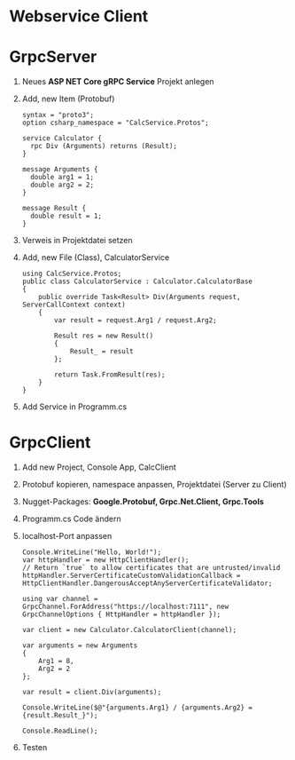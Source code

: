 # Webservice Client
# GrpcServer

 1. Neues **ASP NET Core gRPC Service** Projekt anlegen
 2. Add, new Item (Protobuf)

        syntax = "proto3";
        option csharp_namespace = "CalcService.Protos";
        
        service Calculator {
          rpc Div (Arguments) returns (Result);
        }
        
        message Arguments {
          double arg1 = 1;
          double arg2 = 2;
        }
        
        message Result {
          double result = 1;
        }
 3. Verweis in Projektdatei setzen
 4. Add, new File (Class), CalculatorService

        using CalcService.Protos;
        public class CalculatorService : Calculator.CalculatorBase
        {
            public override Task<Result> Div(Arguments request, ServerCallContext context)
            {
                var result = request.Arg1 / request.Arg2;

                Result res = new Result()
                {
                    Result_ = result
                };

                return Task.FromResult(res);
            }
        }
 5. Add Service in Programm.cs



# GrpcClient

 1. Add new Project, Console App, CalcClient 
 2. Protobuf kopieren, namespace anpassen, Projektdatei (Server zu Client)
 3. Nugget-Packages: **Google.Protobuf, Grpc.Net.Client, Grpc.Tools**
 4. Programm.cs Code ändern
 5. localhost-Port anpassen

	    Console.WriteLine("Hello, World!");
        var httpHandler = new HttpClientHandler();
        // Return `true` to allow certificates that are untrusted/invalid
        httpHandler.ServerCertificateCustomValidationCallback = HttpClientHandler.DangerousAcceptAnyServerCertificateValidator;

        using var channel = GrpcChannel.ForAddress("https://localhost:7111", new GrpcChannelOptions { HttpHandler = httpHandler }); 

        var client = new Calculator.CalculatorClient(channel);

        var arguments = new Arguments
        {
            Arg1 = 8,
            Arg2 = 2
        };

        var result = client.Div(arguments);

        Console.WriteLine($@"{arguments.Arg1} / {arguments.Arg2} = {result.Result_}");

        Console.ReadLine();

6. Testen
